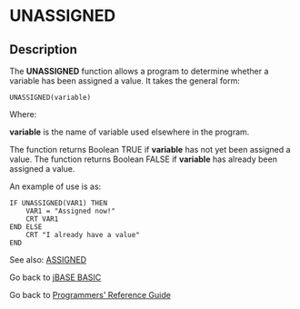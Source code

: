 # UNASSIGNED

<PageHeader />

## Description

The **UNASSIGNED** function allows a program to determine whether a variable has been assigned a value. It takes the general form:

```
UNASSIGNED(variable)
```

Where:

**variable** is the name of variable used elsewhere in the program.

The function returns Boolean TRUE if **variable** has not yet been assigned a value. The function returns Boolean FALSE if **variable** has already been assigned a value.

An example of use is as:

```
IF UNASSIGNED(VAR1) THEN
    VAR1 = "Assigned now!"
    CRT VAR1
END ELSE
    CRT "I already have a value"
END
```

See also: [ASSIGNED](./../assigned)

Go back to [jBASE BASIC](./../README.md)

Go back to [Programmers' Reference Guide](./../../reference-guides/jbc/README.md)

<PageFooter />
